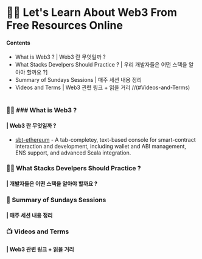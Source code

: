 # 👩‍🎤 Let's Learn About Web3 From Free Resources Online

#### Contents
- What is Web3 ?  | Web3 란 무엇일까 ?
- What Stacks Develpers Should Practice ? | 우리 개발자들은 어떤 스택을 알아야 할까요 ?]
- Summary of Sundays Sessions | 매주 세션 내용 정리
- Videos and Terms | Web3 관련 링크 + 읽을 거리 //(#Videos-and-Terms) 
</br></br>

### 🧙‍♂️ ### What is Web3 ? 
#### | Web3 란 무엇일까 ?

* [sbt-ethereum](https://sbt-ethereum.io/) - A tab-completey, text-based console for smart-contract interaction and development, including wallet and ABI management, ENS support, and advanced Scala integration.



### 🏋️‍♀️ What Stacks Develpers Should Practice ? 
#### | 개발자들은 어떤 스택을 알아야 할까요 ?




### 🍔 Summary of Sundays Sessions 
#### | 매주 세션 내용 정리




### 📺 Videos and Terms
#### | Web3 관련 링크 + 읽을 거리


